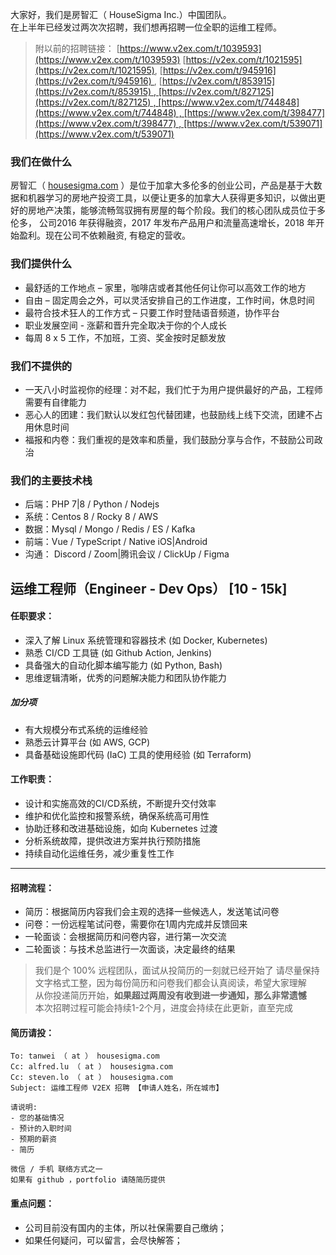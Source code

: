 大家好，我们是房智汇（ HouseSigma Inc.）中国团队。  
在上半年已经发过两次次招聘，我们想再招聘一位全职的运维工程师。

> 附以前的招聘链接： [https://www.v2ex.com/t/1039593](https://www.v2ex.com/t/1039593) [https://v2ex.com/t/1021595](https://v2ex.com/t/1021595), [https://v2ex.com/t/945916](https://v2ex.com/t/945916) , [https://v2ex.com/t/853915](https://v2ex.com/t/853915) , [https://v2ex.com/t/827125](https://v2ex.com/t/827125) , [https://www.v2ex.com/t/744848](https://www.v2ex.com/t/744848) , [https://www.v2ex.com/t/398477](https://www.v2ex.com/t/398477) , [https://www.v2ex.com/t/539071](https://www.v2ex.com/t/539071)

### 我们在做什么

房智汇（ [housesigma.com](http://housesigma.com/) ）是位于加拿大多伦多的创业公司，产品是基于大数据和机器学习的房地产投资工具，以便让更多的加拿大人获得更多知识，以做出更好的房地产决策，能够流畅驾驭拥有房屋的每个阶段。我们的核心团队成员位于多伦多， 公司2016 年获得融资，2017 年发布产品用户和流量高速增长，2018 年开始盈利。现在公司不依赖融资, 有稳定的营收。

### 我们提供什么

*   最舒适的工作地点 – 家里，咖啡店或者其他任何让你可以高效工作的地方
*   自由 – 固定周会之外，可以灵活安排自己的工作进度，工作时间，休息时间
*   最符合技术狂人的工作方式 – 只要工作时登陆语音频道，协作平台
*   职业发展空间 - 涨薪和晋升完全取决于你的个人成长
*   每周 8 x 5 工作，不加班，工资、奖金按时足额发放

### 我们不提供的

*   一天八小时监视你的经理：对不起，我们忙于为用户提供最好的产品，工程师需要有自律能力
*   恶心人的团建：我们默认以发红包代替团建，也鼓励线上线下交流，团建不占用休息时间
*   福报和内卷：我们重视的是效率和质量，我们鼓励分享与合作，不鼓励公司政治

### 我们的主要技术栈

*   后端：PHP 7|8 / Python / Nodejs
*   系统：Centos 8 / Rocky 8 / AWS
*   数据：Mysql / Mongo / Redis / ES / Kafka
*   前端：Vue / TypeScript / Native iOS|Android 
*   沟通： Discord /  Zoom|腾讯会议 / ClickUp / Figma

## 运维工程师（Engineer - Dev Ops） \[10 - 15k\]

####  任职要求：

- 深入了解 Linux 系统管理和容器技术 (如 Docker, Kubernetes)
- 熟悉 CI/CD 工具链 (如 Github Action, Jenkins)
- 具备强大的自动化脚本编写能力 (如 Python, Bash)
- 思维逻辑清晰，优秀的问题解决能力和团队协作能力

##### 加分项

- 有大规模分布式系统的运维经验
- 熟悉云计算平台 (如 AWS, GCP)
- 具备基础设施即代码 (IaC) 工具的使用经验 (如 Terraform)

#### 工作职责：

- 设计和实施高效的CI/CD系统，不断提升交付效率
- 维护和优化监控和报警系统，确保系统高可用性
- 协助迁移和改进基础设施，如向 Kubernetes 过渡
- 分析系统故障，提供改进方案并执行预防措施
- 持续自动化运维任务，减少重复性工作

* * *

#### 招聘流程：

* 简历：根据简历内容我们会主观的选择一些候选人，发送笔试问卷
* 问卷：一份远程笔试问卷，需要你在1周内完成并反馈回来
* 一轮面谈：会根据简历和问卷内容，进行第一次交流
* 二轮面谈：与技术总监进行一次面谈，决定最终的结果

> 我们是个 100% 远程团队，面试从投简历的一刻就已经开始了
> 请尽量保持文字格式工整，因为每份简历和问卷我们都会认真阅读，希望大家理解  
> 从你投递简历开始，**如果超过两周没有收到进一步通知，那么非常遗憾**  
> 本次招聘过程可能会持续1-2个月，进度会持续在此更新，直至完成
 

#### 简历请投：

```plain
To: tanwei （ at ） housesigma.com
Cc: alfred.lu （ at ） housesigma.com
Cc: steven.lo （ at ） housesigma.com
Subject: 运维工程师 V2EX 招聘 【申请人姓名，所在城市】

请说明:
- 您的基础情况
- 预计的入职时间
- 预期的薪资
- 简历

微信 / 手机 联络方式之一
如果有 github ，portfolio 请随简历提供
```

#### 重点问题：
- 公司目前没有国内的主体，所以社保需要自己缴纳；
- 如果任何疑问，可以留言，会尽快解答；
